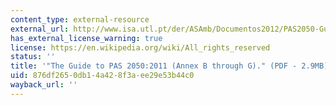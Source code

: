 ```yaml
---
content_type: external-resource
external_url: http://www.isa.utl.pt/der/ASAmb/Documentos2012/PAS2050-Guide_2011.pdf
has_external_license_warning: true
license: https://en.wikipedia.org/wiki/All_rights_reserved
status: ''
title: '"The Guide to PAS 2050:2011 (Annex B through G)." (PDF - 2.9MB)'
uid: 876df265-0db1-4a42-8f3a-ee29e53b44c0
wayback_url: ''
---
```

